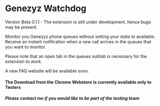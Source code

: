 # Genezyz Watchdog

Version Beta 0.1.1 - The extension is still under development, hence bugs may be present.

Monitor you Genezyz phone queues without setting your state to available. Receive an instant notification when a new call arrives in the queues that you want to monitor.

Please note that an open tab in the queues subtab is necessary for the extension to work.

A new FAQ website will be available soon.


#### The Download from the Chrome Webstore is currently available only to Testers
##### Please contact me if you would like to be part of the testing team